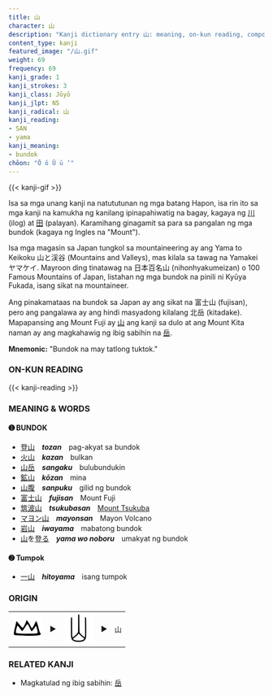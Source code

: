 ```yaml
---
title: 山
character: 山
description: "Kanji dictionary entry 山: meaning, on-kun reading, compounds, origin, related kanji"
content_type: kanji
featured_image: "/山.gif"
weight: 69
frequency: 69
kanji_grade: 1
kanji_strokes: 3
kanji_class: Jōyō
kanji_jlpt: N5
kanji_radical: 山
kanji_reading:
- SAN
- yama
kanji_meaning:
- bundok
chōon: "Ō ō Ū ū ’"
---
```

[//]: # (Don't edit the line below. Kanji animated GIF code is automatically generated.)
{{< kanji-gif >}}

Isa sa mga unang kanji na natututunan ng mga batang Hapon, isa rin ito sa mga kanji na kamukha ng kanilang ipinapahiwatig na bagay, kagaya ng [川](../川) (ilog) at [田](../田) (palayan). Karamihang ginagamit sa para sa pangalan ng mga bundok (kagaya ng Ingles na "Mount").

Isa mga magasin sa Japan tungkol sa mountaineering ay ang Yama to Keikoku 山と渓谷 (Mountains and Valleys), mas kilala sa tawag na Yamakei ヤマケイ. Mayroon ding tinatawag na 日本百名山 (nihonhyakumeizan) o 100 Famous Mountains of Japan, listahan ng mga bundok na pinili ni Kyūya Fukada, isang sikat na mountaineer. 

Ang pinakamataas na bundok sa Japan ay ang sikat na 富士山 (fujisan), pero ang pangalawa ay ang hindi masyadong kilalang 北岳 (kitadake). Mapapansing ang Mount Fuji ay [山](../山) ang kanji sa dulo at ang Mount Kita naman ay ang magkahawig ng ibig sabihin na [岳](../岳).

**Mnemonic:** "Bundok na may tatlong tuktok."

### ON-KUN READING

[//]: # (Don't edit the line below. ON-KUN READING code is automatically generated.)
{{< kanji-reading >}}

### MEANING & WORDS

#### ➊ **BUNDOK**

  - [登](../登)[山](../山)　***tozan***　pag-akyat sa bundok
  - [火](../火)[山](../山)　***kazan***　bulkan
  - [山](../山)[岳](../岳)　***sangaku***　bulubundukin
  - [鉱](../鉱)[山](../山)　***kōzan***　mina
  - [山](../山)[腹](../腹)　***sanpuku***　gilid ng bundok
  - [富](../富)[士](../士)[山](../山)　***fujisan***　Mount Fuji
  - [筑](../筑)[波](../波)[山](../山)　***tsukubasan***　[Mount Tsukuba](https://timog.org/winter-climb-of-snow-covered-mount-tsukuba/)
  - [マヨン](https://ja.wikipedia.org/wiki/%E3%83%9E%E3%83%A8%E3%83%B3%E5%B1%B1)[山](../山)　***mayonsan***　Mayon Volcano
  - [岩](../鉱)[山](../山)　***iwayama***　mabatong bundok
  - [山](../山)を[登る](../登)　***yama wo noboru***　umakyat ng bundok

#### ➋ **Tumpok**

  - [一](../一)[山](../山)　***hitoyama***　isang tumpok


### ORIGIN

<table class="kanji-table"><tr><td>
<img src="60px-山-bronze.svg.png">
</td><td>▶</td><td>
<img src="60px-山-seal.svg.png">
</td><td>▶</td>
<td class="kanji-origin">山</td>
</tr></table>

### RELATED KANJI

- Magkatulad ng ibig sabihin: [岳](../岳)